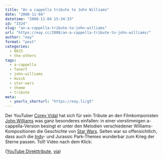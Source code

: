```yaml
---
title: "An a cappella tribute to John Williams"
date: "2008-11-04"
datetime: "2008-11-04 15:34:33"
id: "3324"
slug: "an-a-cappella-tribute-to-john-williams"
url: "https://eay.cc/2008/an-a-cappella-tribute-to-john-williams/"
author: "eay"
format: "post"
categories:
  - 0815
  - the-others
tags:
  - a-cappella
  - fanart
  - john-williams
  - musik
  - star-wars
  - theme
  - tribute
meta:
  - yourls_shorturl: "https://eay.li/g5"
---
```


Der YouTuber [Corey Vidal](http://en.wikipedia.org/wiki/Corey_Vidal) hat sich für sein Tribute an den Filmkomponisten [John Williams](http://de.wikipedia.org/wiki/John_Williams_(Komponist)) was ganz besonderes einfallen: in einer vierstimmigen a-cappella-Version besingt er unter den Melodien verschiedener Williams-Kompositionen die Geschichte von [Star Wars](//eay.cc/tag/star-wars/). Selten war so offensichtlich, dass auch die [Indy](//eay.cc/tag/indiana-jones/)\- und Jurassic Park-Themes wunderbar zum Krieg der Sterne passen. Toll! Video nach dem Klick:

 ([YouTube Direkttribute](http://ie.youtube.com/watch?v=lk5_OSsawz4), [via](http://www.nerdcore.de/wp/2008/11/04/john-williams-tribute-accapella-song-mit-star-wars-indy-und-dem-weisen-hai/))
